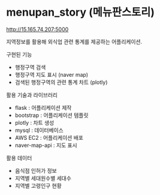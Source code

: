 # menupan_story (메뉴판스토리)

<http://15.165.74.207:5000>  
  
지역정보를 활용해 외식업 관련 통계를 제공하는 어플리케이션.  

구현된 기능  
- 행정구역 검색  
- 행정구역 지도 표시 (naver map)  
- 검색된 행정구역의 관련 통계 차트 (plotly)  

활용 기술과 라이브러리  
- flask     : 어플리케이션 제작  
- bootstrap : 어플리케이션 템플릿  
- plotly    : 차트 생성  
- mysql     : 데이터베이스 
- AWS EC2   : 어플리케이션 배포
- naver-map-api : 지도 표시  

활용 데이터  
- 음식점 인허가 정보  
- 지역별 세대원수별 세대수  
- 지역별 고령인구 현황  
